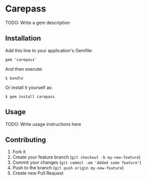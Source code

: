 # Carepass

TODO: Write a gem description

## Installation

Add this line to your application's Gemfile:

    gem 'carepass'

And then execute:

    $ bundle

Or install it yourself as:

    $ gem install carepass

## Usage

TODO: Write usage instructions here

## Contributing

1. Fork it
2. Create your feature branch (`git checkout -b my-new-feature`)
3. Commit your changes (`git commit -am 'Added some feature'`)
4. Push to the branch (`git push origin my-new-feature`)
5. Create new Pull Request
